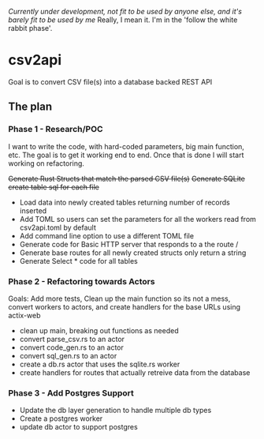 _Currently under development, not fit to be used by anyone else, and it's barely fit to be used by me_
Really, I mean it. I'm in the 'follow the white rabbit phase'.

# csv2api
Goal is to convert CSV file(s) into a database backed REST API

## The plan

### Phase 1 - Research/POC 
I want to write the code, with hard-coded parameters, big main function, etc. The goal is to get it
working end to end.  Once that is done I will start working on refactoring.

~~Generate Rust Structs that match the parsed CSV file(s)~~
~~Generate SQLite create table sql for each file~~
* Load data into newly created tables returning number of records inserted
* Add TOML so users can set the parameters for all the workers read from csv2api.toml by default
* Add command line option to use a different TOML file
* Generate code for Basic HTTP server that responds to a the route /
* Generate base routes for all newly created structs only return a string
* Generate Select * code for all tables

### Phase 2 - Refactoring towards Actors
Goals: Add more tests,  Clean up the main function so its not a mess, convert workers to actors, and create handlers for the base URLs using actix-web

* clean up main, breaking out functions as needed
* convert parse_csv.rs to an actor
* convert code_gen.rs to an actor 
* convert sql_gen.rs to an actor
* create a db.rs actor that uses the sqlite.rs worker
* create handlers for routes that actually retreive data from the database

### Phase 3 - Add Postgres Support
* Update the db layer generation to handle multiple db types
* Create a postgres worker
* update db actor to support postgres